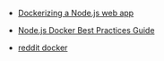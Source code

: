 - [Dockerizing a Node.js web app](https://nodejs.org/en/docs/guides/nodejs-docker-webapp/)

- [Node.js Docker Best Practices Guide](https://github.com/nodejs/docker-node/blob/master/docs/BestPractices.md)

- [reddit docker](https://www.reddit.com/r/docker/)
